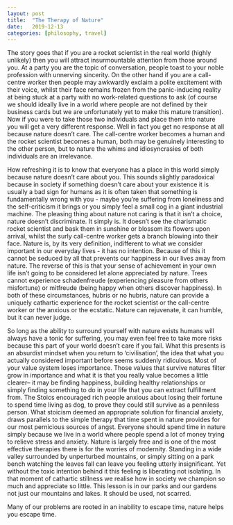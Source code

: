 ```yaml
---
layout: post
title:  "The Therapy of Nature"
date:   2019-12-13
categories: [philosophy, travel]
---
```


The story goes that if you are a rocket scientist in the real world (highly unlikely) then you will attract insurmountable attention from those around you. At a party you are the topic of conversation, people toast to your noble profession with unnerving sincerity. On the other hand if you are a call-centre worker then people may awkwardly exclaim a polite excitement with their voice, whilst their face remains frozen from the panic-inducing reality at being stuck at a party with no work-related questions to ask (of course we should ideally live in a world where people are not defined by their business cards but we are unfortunately yet to make this mature transition). Now if you were to take those two individuals and place them into nature you will get a very different response. Well in fact you get no response at all because nature doesn’t care. The call-centre worker becomes a human and the rocket scientist becomes a human, both may be genuinely interesting to the other person, but to nature the whims and idiosyncrasies of both individuals are an irrelevance. 

How refreshing it is to know that everyone has a place in this world simply because nature doesn’t care about you. This sounds slightly paradoxical because in society if something doesn’t care about your existence it is usually a bad sign for humans as it is often taken that something is fundamentally wrong with you - maybe you’re suffering from loneliness and the self-criticism it brings or you simply feel a small cog in a giant industrial machine. The pleasing thing about nature not caring is that it isn’t a choice, nature doesn’t discriminate. It simply is. It doesn’t see the charismatic rocket scientist and bask them in sunshine or blossom its flowers upon arrival, whilst the surly call-centre worker gets a branch blowing into their face. Nature is, by its very definition, indifferent to what we consider important in our everyday lives - it has no intention. Because of this it cannot be seduced by all that prevents our happiness in our lives away from nature. The reverse of this is that your sense of achievement in your own life isn’t going to be considered let alone appreciated by nature. Trees cannot experience schadenfreude (experiencing pleasure from others misfortune) or mitfreude (being happy when others discover happiness). In both of these circumstances, hubris or no hubris, nature can provide a uniquely cathartic experience for the rocket scientist or the call-centre worker or the anxious or the ecstatic. Nature can rejuvenate, it can humble, but it can never judge. 

So long as the ability to surround yourself with nature exists humans will always have a tonic for suffering, you may even feel free to take more risks because this part of your world doesn’t care if you fail. What this presents is an absurdist mindset when you return to ‘civilisation’, the idea that what you actually considered important before seems suddenly ridiculous. Most of your value system loses importance. Those values that survive natures filter grow in importance and what it is that you really value becomes a little clearer– it may be finding happiness, building healthy relationships or simply finding something to do in your life that you can extract fulfillment from. The Stoics encouraged rich people anxious about losing their fortune to spend time living as dog, to prove they could still survive as a penniless person. What stoicism deemed an appropriate solution for financial anxiety, draws parallels to the simple therapy that time spent in nature provides for our most pernicious sources of angst. Everyone should spend time in nature simply because we live in a world where people spend a lot of money trying to relieve stress and anxiety. Nature is largely free and is one of the most effective therapies there is for the worries of modernity. Standing in a wide valley surrounded by unperturbed mountains, or simply sitting on a park bench watching the leaves fall can leave you feeling utterly insignificant. Yet without the toxic intention behind it this feeling is liberating not isolating. In that moment of cathartic stillness we realise how in society we champion so much and appreciate so little. This lesson is in our parks and our gardens not just our mountains and lakes. It should be used, not scarred. 

Many of our problems are rooted in an inability to escape time, nature helps you escape time. 
